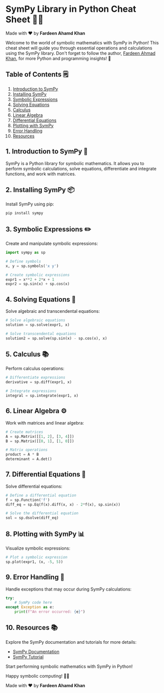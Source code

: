 # SymPy Library in Python Cheat Sheet 🚀📝

Made with :heart: by **Fardeen Ahamd Khan**

Welcome to the world of symbolic mathematics with SymPy in Python! This cheat sheet will guide you through essential operations and calculations using the SymPy library. Don't forget to follow the author, [Fardeen Ahmad Khan](https://github.com/I-Fardeen), for more Python and programming insights! 🙌

## Table of Contents 🗒️

1. [Introduction to SymPy](#introduction-to-sympy)
2. [Installing SymPy](#installing-sympy)
3. [Symbolic Expressions](#symbolic-expressions)
4. [Solving Equations](#solving-equations)
5. [Calculus](#calculus)
6. [Linear Algebra](#linear-algebra)
7. [Differential Equations](#differential-equations)
8. [Plotting with SymPy](#plotting-with-sympy)
9. [Error Handling](#error-handling)
10. [Resources](#resources)

## 1. Introduction to SymPy 📝

SymPy is a Python library for symbolic mathematics. It allows you to perform symbolic calculations, solve equations, differentiate and integrate functions, and work with matrices.

## 2. Installing SymPy 📦

Install SymPy using pip:

```python
pip install sympy
```

## 3. Symbolic Expressions ✏️

Create and manipulate symbolic expressions:

```python
import sympy as sp

# Define symbols
x, y = sp.symbols('x y')

# Create symbolic expressions
expr1 = x**2 + 2*x + 1
expr2 = sp.sin(x) + sp.cos(x)
```

## 4. Solving Equations 🧮

Solve algebraic and transcendental equations:

```python
# Solve algebraic equations
solution = sp.solve(expr1, x)

# Solve transcendental equations
solution2 = sp.solve(sp.sin(x) - sp.cos(x), x)
```

## 5. Calculus 📚

Perform calculus operations:

```python
# Differentiate expressions
derivative = sp.diff(expr1, x)

# Integrate expressions
integral = sp.integrate(expr1, x)
```

## 6. Linear Algebra ⚙️

Work with matrices and linear algebra:

```python
# Create matrices
A = sp.Matrix([[1, 2], [3, 4]])
B = sp.Matrix([[0, 1], [1, 0]])

# Matrix operations
product = A * B
determinant = A.det()
```

## 7. Differential Equations 📖

Solve differential equations:

```python
# Define a differential equation
f = sp.Function('f')
diff_eq = sp.Eq(f(x).diff(x, x) - 2*f(x), sp.sin(x))

# Solve the differential equation
sol = sp.dsolve(diff_eq)
```

## 8. Plotting with SymPy 📊

Visualize symbolic expressions:

```python
# Plot a symbolic expression
sp.plot(expr1, (x, -5, 5))
```

## 9. Error Handling 🐞

Handle exceptions that may occur during SymPy calculations:

```python
try:
    # SymPy code here
except Exception as e:
    print(f"An error occurred: {e}")
```

## 10. Resources 📚

Explore the SymPy documentation and tutorials for more details:

- [SymPy Documentation](https://docs.sympy.org/latest/index.html)
- [SymPy Tutorial](https://docs.sympy.org/latest/tutorial/index.html)

Start performing symbolic mathematics with SymPy in Python!

Happy symbolic computing! 🚀📝

Made with :heart: by **Fardeen Ahamd Khan**
